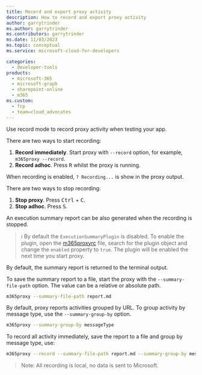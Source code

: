 ```yaml
---
title: Record and export proxy activity
description: How to record and export proxy activity
author: garrytrinder
ms.author: garrytrinder
ms.contributors: garrytrinder
ms.date: 11/03/2023
ms.topic: conceptual
ms.service: microsoft-cloud-for-developers

categories:
  - developer-tools
products:
  - microsoft-365
  - microsoft-graph
  - sharepoint-online
  - m365
ms.custom:
  - fcp
  - team=cloud_advocates
---
```


Use record mode to record proxy activity when testing your app.

There are two ways to start recording:

1. **Record immediately**. Start proxy with `--record` option, for example, `m365proxy --record`.
1. **Record adhoc**. Press <kbd>R</kbd> whilst the proxy is running.

When recording is enabled, `? Recording...` is show in the proxy output.

There are two ways to stop recording:

1. **Stop proxy**. Press <kbd>Ctrl</kbd> + <kbd>C</kbd>.
1. **Stop adhoc**. Press <kbd>S</kbd>.

An execution summary report can be also generated when the recording is stopped.

> ℹ️ By default the `ExecutionSummaryPlugin` is disabled. To enable the plugin, open the [m365proxyrc](https://github.com/microsoft/m365-developer-proxy/wiki/m365proxyrc) file, search for the plugin object and change the `enabled` property to `true`. The plugin will be enabled the next time you start proxy.

By default, the summary report is returned to the terminal output.

To save the summary report to a file, start the proxy with the `--summary-file-path` option. The value can be a relative or absolute path.

```sh
m365proxy --summary-file-path report.md
```

By default, proxy reports activities grouped by URL. To group activity by message type, use the `--summary-group-by` option.

```sh
m365proxy --summary-group-by messageType
```

To record all activity immediately, save the report to a file and group by message type, use:

```sh
m365proxy --record --summary-file-path report.md --summary-group-by messageType
```

> Note: All recording is local, no data is sent to Microsoft.
